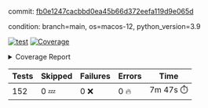commit: [fb0e1247cacbbd0ea45b66d372eefa119d9e065d](https://github.com/rcmdnk/homebrew-file/tree/fb0e1247cacbbd0ea45b66d372eefa119d9e065d)

condition: branch=main, os=macos-12, python_version=3.9

[![test](https://github.com/rcmdnk/homebrew-file/actions/workflows/test.yml/badge.svg)](https://github.com/rcmdnk/homebrew-file/actions/runs/4848225178)
<a href="https://github.com/rcmdnk/homebrew-file/blob/fb0e1247cacbbd0ea45b66d372eefa119d9e065d/README.md"><img alt="Coverage" src="https://img.shields.io/badge/Coverage-54%25-orange.svg" /></a><details><summary>Coverage Report </summary><table><tr><th>File</th><th>Stmts</th><th>Miss</th><th>Cover</th><th>Missing</th></tr><tbody><tr><td colspan="5"><b>bin</b></td></tr><tr><td>&nbsp; &nbsp;<a href="https://github.com/rcmdnk/homebrew-file/blob/fb0e1247cacbbd0ea45b66d372eefa119d9e065d/bin/brew-file">brew-file</a></td><td>1881</td><td>858</td><td>54%</td><td><a href="https://github.com/rcmdnk/homebrew-file/blob/fb0e1247cacbbd0ea45b66d372eefa119d9e065d/bin/brew-file#L43-L58">43&ndash;58</a>, <a href="https://github.com/rcmdnk/homebrew-file/blob/fb0e1247cacbbd0ea45b66d372eefa119d9e065d/bin/brew-file#L63-L65">63&ndash;65</a>, <a href="https://github.com/rcmdnk/homebrew-file/blob/fb0e1247cacbbd0ea45b66d372eefa119d9e065d/bin/brew-file#L158">158</a>, <a href="https://github.com/rcmdnk/homebrew-file/blob/fb0e1247cacbbd0ea45b66d372eefa119d9e065d/bin/brew-file#L273">273</a>, <a href="https://github.com/rcmdnk/homebrew-file/blob/fb0e1247cacbbd0ea45b66d372eefa119d9e065d/bin/brew-file#L292">292</a>, <a href="https://github.com/rcmdnk/homebrew-file/blob/fb0e1247cacbbd0ea45b66d372eefa119d9e065d/bin/brew-file#L357">357</a>, <a href="https://github.com/rcmdnk/homebrew-file/blob/fb0e1247cacbbd0ea45b66d372eefa119d9e065d/bin/brew-file#L360-L363">360&ndash;363</a>, <a href="https://github.com/rcmdnk/homebrew-file/blob/fb0e1247cacbbd0ea45b66d372eefa119d9e065d/bin/brew-file#L377-L382">377&ndash;382</a>, <a href="https://github.com/rcmdnk/homebrew-file/blob/fb0e1247cacbbd0ea45b66d372eefa119d9e065d/bin/brew-file#L420-L425">420&ndash;425</a>, <a href="https://github.com/rcmdnk/homebrew-file/blob/fb0e1247cacbbd0ea45b66d372eefa119d9e065d/bin/brew-file#L436">436</a>, <a href="https://github.com/rcmdnk/homebrew-file/blob/fb0e1247cacbbd0ea45b66d372eefa119d9e065d/bin/brew-file#L641">641</a>, <a href="https://github.com/rcmdnk/homebrew-file/blob/fb0e1247cacbbd0ea45b66d372eefa119d9e065d/bin/brew-file#L643">643</a>, <a href="https://github.com/rcmdnk/homebrew-file/blob/fb0e1247cacbbd0ea45b66d372eefa119d9e065d/bin/brew-file#L645">645</a>, <a href="https://github.com/rcmdnk/homebrew-file/blob/fb0e1247cacbbd0ea45b66d372eefa119d9e065d/bin/brew-file#L662-L666">662&ndash;666</a>, <a href="https://github.com/rcmdnk/homebrew-file/blob/fb0e1247cacbbd0ea45b66d372eefa119d9e065d/bin/brew-file#L679-L684">679&ndash;684</a>, <a href="https://github.com/rcmdnk/homebrew-file/blob/fb0e1247cacbbd0ea45b66d372eefa119d9e065d/bin/brew-file#L694">694</a>, <a href="https://github.com/rcmdnk/homebrew-file/blob/fb0e1247cacbbd0ea45b66d372eefa119d9e065d/bin/brew-file#L710">710</a>, <a href="https://github.com/rcmdnk/homebrew-file/blob/fb0e1247cacbbd0ea45b66d372eefa119d9e065d/bin/brew-file#L714-L718">714&ndash;718</a>, <a href="https://github.com/rcmdnk/homebrew-file/blob/fb0e1247cacbbd0ea45b66d372eefa119d9e065d/bin/brew-file#L736-L750">736&ndash;750</a>, <a href="https://github.com/rcmdnk/homebrew-file/blob/fb0e1247cacbbd0ea45b66d372eefa119d9e065d/bin/brew-file#L843-L858">843&ndash;858</a>, <a href="https://github.com/rcmdnk/homebrew-file/blob/fb0e1247cacbbd0ea45b66d372eefa119d9e065d/bin/brew-file#L886">886</a>, <a href="https://github.com/rcmdnk/homebrew-file/blob/fb0e1247cacbbd0ea45b66d372eefa119d9e065d/bin/brew-file#L897-L898">897&ndash;898</a>, <a href="https://github.com/rcmdnk/homebrew-file/blob/fb0e1247cacbbd0ea45b66d372eefa119d9e065d/bin/brew-file#L906">906</a>, <a href="https://github.com/rcmdnk/homebrew-file/blob/fb0e1247cacbbd0ea45b66d372eefa119d9e065d/bin/brew-file#L919-L924">919&ndash;924</a>, <a href="https://github.com/rcmdnk/homebrew-file/blob/fb0e1247cacbbd0ea45b66d372eefa119d9e065d/bin/brew-file#L928-L930">928&ndash;930</a>, <a href="https://github.com/rcmdnk/homebrew-file/blob/fb0e1247cacbbd0ea45b66d372eefa119d9e065d/bin/brew-file#L934-L937">934&ndash;937</a>, <a href="https://github.com/rcmdnk/homebrew-file/blob/fb0e1247cacbbd0ea45b66d372eefa119d9e065d/bin/brew-file#L1032-L1034">1032&ndash;1034</a>, <a href="https://github.com/rcmdnk/homebrew-file/blob/fb0e1247cacbbd0ea45b66d372eefa119d9e065d/bin/brew-file#L1037">1037</a>, <a href="https://github.com/rcmdnk/homebrew-file/blob/fb0e1247cacbbd0ea45b66d372eefa119d9e065d/bin/brew-file#L1043">1043</a>, <a href="https://github.com/rcmdnk/homebrew-file/blob/fb0e1247cacbbd0ea45b66d372eefa119d9e065d/bin/brew-file#L1063-L1066">1063&ndash;1066</a>, <a href="https://github.com/rcmdnk/homebrew-file/blob/fb0e1247cacbbd0ea45b66d372eefa119d9e065d/bin/brew-file#L1128">1128</a>, <a href="https://github.com/rcmdnk/homebrew-file/blob/fb0e1247cacbbd0ea45b66d372eefa119d9e065d/bin/brew-file#L1157">1157</a>, <a href="https://github.com/rcmdnk/homebrew-file/blob/fb0e1247cacbbd0ea45b66d372eefa119d9e065d/bin/brew-file#L1190">1190</a>, <a href="https://github.com/rcmdnk/homebrew-file/blob/fb0e1247cacbbd0ea45b66d372eefa119d9e065d/bin/brew-file#L1193">1193</a>, <a href="https://github.com/rcmdnk/homebrew-file/blob/fb0e1247cacbbd0ea45b66d372eefa119d9e065d/bin/brew-file#L1205">1205</a>, <a href="https://github.com/rcmdnk/homebrew-file/blob/fb0e1247cacbbd0ea45b66d372eefa119d9e065d/bin/brew-file#L1207">1207</a>, <a href="https://github.com/rcmdnk/homebrew-file/blob/fb0e1247cacbbd0ea45b66d372eefa119d9e065d/bin/brew-file#L1238">1238</a>, <a href="https://github.com/rcmdnk/homebrew-file/blob/fb0e1247cacbbd0ea45b66d372eefa119d9e065d/bin/brew-file#L1242">1242</a>, <a href="https://github.com/rcmdnk/homebrew-file/blob/fb0e1247cacbbd0ea45b66d372eefa119d9e065d/bin/brew-file#L1246-L1249">1246&ndash;1249</a>, <a href="https://github.com/rcmdnk/homebrew-file/blob/fb0e1247cacbbd0ea45b66d372eefa119d9e065d/bin/brew-file#L1251-L1254">1251&ndash;1254</a>, <a href="https://github.com/rcmdnk/homebrew-file/blob/fb0e1247cacbbd0ea45b66d372eefa119d9e065d/bin/brew-file#L1283-L1297">1283&ndash;1297</a>, <a href="https://github.com/rcmdnk/homebrew-file/blob/fb0e1247cacbbd0ea45b66d372eefa119d9e065d/bin/brew-file#L1302-L1305">1302&ndash;1305</a>, <a href="https://github.com/rcmdnk/homebrew-file/blob/fb0e1247cacbbd0ea45b66d372eefa119d9e065d/bin/brew-file#L1308-L1314">1308&ndash;1314</a>, <a href="https://github.com/rcmdnk/homebrew-file/blob/fb0e1247cacbbd0ea45b66d372eefa119d9e065d/bin/brew-file#L1319">1319</a>, <a href="https://github.com/rcmdnk/homebrew-file/blob/fb0e1247cacbbd0ea45b66d372eefa119d9e065d/bin/brew-file#L1327">1327</a>, <a href="https://github.com/rcmdnk/homebrew-file/blob/fb0e1247cacbbd0ea45b66d372eefa119d9e065d/bin/brew-file#L1333-L1338">1333&ndash;1338</a>, <a href="https://github.com/rcmdnk/homebrew-file/blob/fb0e1247cacbbd0ea45b66d372eefa119d9e065d/bin/brew-file#L1349-L1371">1349&ndash;1371</a>, <a href="https://github.com/rcmdnk/homebrew-file/blob/fb0e1247cacbbd0ea45b66d372eefa119d9e065d/bin/brew-file#L1399">1399</a>, <a href="https://github.com/rcmdnk/homebrew-file/blob/fb0e1247cacbbd0ea45b66d372eefa119d9e065d/bin/brew-file#L1415-L1422">1415&ndash;1422</a>, <a href="https://github.com/rcmdnk/homebrew-file/blob/fb0e1247cacbbd0ea45b66d372eefa119d9e065d/bin/brew-file#L1427-L1443">1427&ndash;1443</a>, <a href="https://github.com/rcmdnk/homebrew-file/blob/fb0e1247cacbbd0ea45b66d372eefa119d9e065d/bin/brew-file#L1448-L1452">1448&ndash;1452</a>, <a href="https://github.com/rcmdnk/homebrew-file/blob/fb0e1247cacbbd0ea45b66d372eefa119d9e065d/bin/brew-file#L1466-L1513">1466&ndash;1513</a>, <a href="https://github.com/rcmdnk/homebrew-file/blob/fb0e1247cacbbd0ea45b66d372eefa119d9e065d/bin/brew-file#L1516-L1547">1516&ndash;1547</a>, <a href="https://github.com/rcmdnk/homebrew-file/blob/fb0e1247cacbbd0ea45b66d372eefa119d9e065d/bin/brew-file#L1552-L1586">1552&ndash;1586</a>, <a href="https://github.com/rcmdnk/homebrew-file/blob/fb0e1247cacbbd0ea45b66d372eefa119d9e065d/bin/brew-file#L1591-L1672">1591&ndash;1672</a>, <a href="https://github.com/rcmdnk/homebrew-file/blob/fb0e1247cacbbd0ea45b66d372eefa119d9e065d/bin/brew-file#L1675-L1684">1675&ndash;1684</a>, <a href="https://github.com/rcmdnk/homebrew-file/blob/fb0e1247cacbbd0ea45b66d372eefa119d9e065d/bin/brew-file#L1697">1697</a>, <a href="https://github.com/rcmdnk/homebrew-file/blob/fb0e1247cacbbd0ea45b66d372eefa119d9e065d/bin/brew-file#L1702">1702</a>, <a href="https://github.com/rcmdnk/homebrew-file/blob/fb0e1247cacbbd0ea45b66d372eefa119d9e065d/bin/brew-file#L1707-L1746">1707&ndash;1746</a>, <a href="https://github.com/rcmdnk/homebrew-file/blob/fb0e1247cacbbd0ea45b66d372eefa119d9e065d/bin/brew-file#L1750-L1859">1750&ndash;1859</a>, <a href="https://github.com/rcmdnk/homebrew-file/blob/fb0e1247cacbbd0ea45b66d372eefa119d9e065d/bin/brew-file#L1869-L1881">1869&ndash;1881</a>, <a href="https://github.com/rcmdnk/homebrew-file/blob/fb0e1247cacbbd0ea45b66d372eefa119d9e065d/bin/brew-file#L1885">1885</a>, <a href="https://github.com/rcmdnk/homebrew-file/blob/fb0e1247cacbbd0ea45b66d372eefa119d9e065d/bin/brew-file#L1894-L1972">1894&ndash;1972</a>, <a href="https://github.com/rcmdnk/homebrew-file/blob/fb0e1247cacbbd0ea45b66d372eefa119d9e065d/bin/brew-file#L1980-L2025">1980&ndash;2025</a>, <a href="https://github.com/rcmdnk/homebrew-file/blob/fb0e1247cacbbd0ea45b66d372eefa119d9e065d/bin/brew-file#L2028-L2035">2028&ndash;2035</a>, <a href="https://github.com/rcmdnk/homebrew-file/blob/fb0e1247cacbbd0ea45b66d372eefa119d9e065d/bin/brew-file#L2039-L2040">2039&ndash;2040</a>, <a href="https://github.com/rcmdnk/homebrew-file/blob/fb0e1247cacbbd0ea45b66d372eefa119d9e065d/bin/brew-file#L2045-L2089">2045&ndash;2089</a>, <a href="https://github.com/rcmdnk/homebrew-file/blob/fb0e1247cacbbd0ea45b66d372eefa119d9e065d/bin/brew-file#L2098-L2134">2098&ndash;2134</a>, <a href="https://github.com/rcmdnk/homebrew-file/blob/fb0e1247cacbbd0ea45b66d372eefa119d9e065d/bin/brew-file#L2137-L2143">2137&ndash;2143</a>, <a href="https://github.com/rcmdnk/homebrew-file/blob/fb0e1247cacbbd0ea45b66d372eefa119d9e065d/bin/brew-file#L2147-L2155">2147&ndash;2155</a>, <a href="https://github.com/rcmdnk/homebrew-file/blob/fb0e1247cacbbd0ea45b66d372eefa119d9e065d/bin/brew-file#L2177-L2178">2177&ndash;2178</a>, <a href="https://github.com/rcmdnk/homebrew-file/blob/fb0e1247cacbbd0ea45b66d372eefa119d9e065d/bin/brew-file#L2182">2182</a>, <a href="https://github.com/rcmdnk/homebrew-file/blob/fb0e1247cacbbd0ea45b66d372eefa119d9e065d/bin/brew-file#L2193-L2194">2193&ndash;2194</a>, <a href="https://github.com/rcmdnk/homebrew-file/blob/fb0e1247cacbbd0ea45b66d372eefa119d9e065d/bin/brew-file#L2204-L2373">2204&ndash;2373</a>, <a href="https://github.com/rcmdnk/homebrew-file/blob/fb0e1247cacbbd0ea45b66d372eefa119d9e065d/bin/brew-file#L2379-L2534">2379&ndash;2534</a>, <a href="https://github.com/rcmdnk/homebrew-file/blob/fb0e1247cacbbd0ea45b66d372eefa119d9e065d/bin/brew-file#L2562">2562</a>, <a href="https://github.com/rcmdnk/homebrew-file/blob/fb0e1247cacbbd0ea45b66d372eefa119d9e065d/bin/brew-file#L2587">2587</a>, <a href="https://github.com/rcmdnk/homebrew-file/blob/fb0e1247cacbbd0ea45b66d372eefa119d9e065d/bin/brew-file#L2664">2664</a>, <a href="https://github.com/rcmdnk/homebrew-file/blob/fb0e1247cacbbd0ea45b66d372eefa119d9e065d/bin/brew-file#L2669-L2680">2669&ndash;2680</a>, <a href="https://github.com/rcmdnk/homebrew-file/blob/fb0e1247cacbbd0ea45b66d372eefa119d9e065d/bin/brew-file#L2704-L2712">2704&ndash;2712</a>, <a href="https://github.com/rcmdnk/homebrew-file/blob/fb0e1247cacbbd0ea45b66d372eefa119d9e065d/bin/brew-file#L2735">2735</a>, <a href="https://github.com/rcmdnk/homebrew-file/blob/fb0e1247cacbbd0ea45b66d372eefa119d9e065d/bin/brew-file#L2747">2747</a>, <a href="https://github.com/rcmdnk/homebrew-file/blob/fb0e1247cacbbd0ea45b66d372eefa119d9e065d/bin/brew-file#L2763">2763</a>, <a href="https://github.com/rcmdnk/homebrew-file/blob/fb0e1247cacbbd0ea45b66d372eefa119d9e065d/bin/brew-file#L2777-L2781">2777&ndash;2781</a>, <a href="https://github.com/rcmdnk/homebrew-file/blob/fb0e1247cacbbd0ea45b66d372eefa119d9e065d/bin/brew-file#L2785-L2788">2785&ndash;2788</a>, <a href="https://github.com/rcmdnk/homebrew-file/blob/fb0e1247cacbbd0ea45b66d372eefa119d9e065d/bin/brew-file#L2791-L2794">2791&ndash;2794</a>, <a href="https://github.com/rcmdnk/homebrew-file/blob/fb0e1247cacbbd0ea45b66d372eefa119d9e065d/bin/brew-file#L2797-L2805">2797&ndash;2805</a>, <a href="https://github.com/rcmdnk/homebrew-file/blob/fb0e1247cacbbd0ea45b66d372eefa119d9e065d/bin/brew-file#L2834-L2841">2834&ndash;2841</a>, <a href="https://github.com/rcmdnk/homebrew-file/blob/fb0e1247cacbbd0ea45b66d372eefa119d9e065d/bin/brew-file#L2852-L2859">2852&ndash;2859</a>, <a href="https://github.com/rcmdnk/homebrew-file/blob/fb0e1247cacbbd0ea45b66d372eefa119d9e065d/bin/brew-file#L2940-L2942">2940&ndash;2942</a>, <a href="https://github.com/rcmdnk/homebrew-file/blob/fb0e1247cacbbd0ea45b66d372eefa119d9e065d/bin/brew-file#L2963">2963</a>, <a href="https://github.com/rcmdnk/homebrew-file/blob/fb0e1247cacbbd0ea45b66d372eefa119d9e065d/bin/brew-file#L2969">2969</a>, <a href="https://github.com/rcmdnk/homebrew-file/blob/fb0e1247cacbbd0ea45b66d372eefa119d9e065d/bin/brew-file#L2980-L3592">2980&ndash;3592</a>, <a href="https://github.com/rcmdnk/homebrew-file/blob/fb0e1247cacbbd0ea45b66d372eefa119d9e065d/bin/brew-file#L3596">3596</a></td></tr><tr><td><b>TOTAL</b></td><td><b>1881</b></td><td><b>858</b></td><td><b>54%</b></td><td>&nbsp;</td></tr></tbody></table></details>

| Tests | Skipped | Failures | Errors | Time |
| ----- | ------- | -------- | -------- | ------------------ |
| 152 | 0 :zzz: | 0 :x: | 0 :fire: | 7m 47s :stopwatch: |

